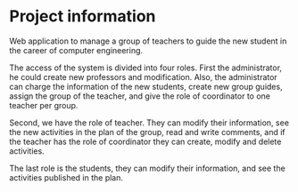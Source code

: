# Project information

Web application to manage a group of teachers to guide the new student in the career of computer engineering. 

The access of the system is divided into four roles. First the administrator, he could create new professors and modification. Also, the administrator can charge the information of the new students, create new group guides, assign the group of the teacher, and give the role of coordinator to one teacher per group.

Second, we have the role of teacher. They can modify their information, see the new activities in the plan of the group, read and write comments, and if the teacher has the role of coordinator they can create, modify and delete activities.

The last role is the students, they can modify their information, and see the activities published in the plan.
